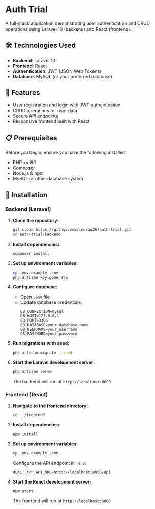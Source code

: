 # Auth Trial

A full-stack application demonstrating user authentication and CRUD operations using Laravel 10 (backend) and React (frontend).

## 🛠️ Technologies Used

- **Backend**: Laravel 10
- **Frontend**: React
- **Authentication**: JWT (JSON Web Tokens)
- **Database**: MySQL (or your preferred database)

## 🚀 Features

- User registration and login with JWT authentication
- CRUD operations for user data
- Secure API endpoints
- Responsive frontend built with React

## 📋 Prerequisites

Before you begin, ensure you have the following installed:
- PHP >= 8.1
- Composer
- Node.js & npm
- MySQL or other database system

## 🔧 Installation

### Backend (Laravel)

1. **Clone the repository:**
   ```bash
   git clone https://github.com/indraw26/auth-trial.git
   cd auth-trial/backend
   ```

2. **Install dependencies:**
   ```bash
   composer install
   ```

3. **Set up environment variables:**
   ```bash
   cp .env.example .env
   php artisan key:generate
   ```

4. **Configure database:**
   - Open `.env` file
   - Update database credentials:
     ```env
     DB_CONNECTION=mysql
     DB_HOST=127.0.0.1
     DB_PORT=3306
     DB_DATABASE=your_database_name
     DB_USERNAME=your_username
     DB_PASSWORD=your_password
     ```

5. **Run migrations with seed:**
   ```bash
   php artisan migrate --seed
   ```

6. **Start the Laravel development server:**
   ```bash
   php artisan serve
   ```
   The backend will run at `http://localhost:8000`

### Frontend (React)

1. **Navigate to the frontend directory:**
   ```bash
   cd ../frontend
   ```

2. **Install dependencies:**
   ```bash
   npm install
   ```

3. **Set up environment variables:**
   ```bash
   cp .env.example .env
   ```
   Configure the API endpoint in `.env`:
   ```env
   REACT_APP_API_URL=http://localhost:8000/api
   ```

4. **Start the React development server:**
   ```bash
   npm start
   ```
   The frontend will run at `http://localhost:3000`
